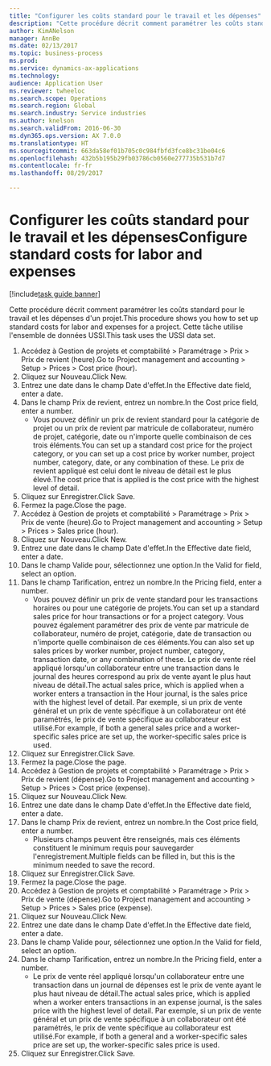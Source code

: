 ```yaml
--- 
title: "Configurer les coûts standard pour le travail et les dépenses"
description: "Cette procédure décrit comment paramétrer les coûts standard pour le travail et les dépenses d'un projet."
author: KimANelson
manager: AnnBe
ms.date: 02/13/2017
ms.topic: business-process
ms.prod: 
ms.service: dynamics-ax-applications
ms.technology: 
audience: Application User
ms.reviewer: twheeloc
ms.search.scope: Operations
ms.search.region: Global
ms.search.industry: Service industries
ms.author: knelson
ms.search.validFrom: 2016-06-30
ms.dyn365.ops.version: AX 7.0.0
ms.translationtype: HT
ms.sourcegitcommit: 663da58ef01b705c0c984fbfd3fce8bc31be04c6
ms.openlocfilehash: 432b5b195b29fb03786cb0560e277735b531b7d7
ms.contentlocale: fr-fr
ms.lasthandoff: 08/29/2017

---
```

# <a name="configure-standard-costs-for-labor-and-expenses"></a><span data-ttu-id="e3593-103">Configurer les coûts standard pour le travail et les dépenses</span><span class="sxs-lookup"><span data-stu-id="e3593-103">Configure standard costs for labor and expenses</span></span>

[!include[task guide banner](../../includes/task-guide-banner.md)]

<span data-ttu-id="e3593-104">Cette procédure décrit comment paramétrer les coûts standard pour le travail et les dépenses d'un projet.</span><span class="sxs-lookup"><span data-stu-id="e3593-104">This procedure shows you how to set up standard costs for labor and expenses for a project.</span></span> <span data-ttu-id="e3593-105">Cette tâche utilise l'ensemble de données USSI.</span><span class="sxs-lookup"><span data-stu-id="e3593-105">This task uses the USSI data set.</span></span>

1. <span data-ttu-id="e3593-106">Accédez à Gestion de projets et comptabilité > Paramétrage > Prix > Prix de revient (heure).</span><span class="sxs-lookup"><span data-stu-id="e3593-106">Go to Project management and accounting > Setup > Prices > Cost price (hour).</span></span>
2. <span data-ttu-id="e3593-107">Cliquez sur Nouveau.</span><span class="sxs-lookup"><span data-stu-id="e3593-107">Click New.</span></span>
3. <span data-ttu-id="e3593-108">Entrez une date dans le champ Date d'effet.</span><span class="sxs-lookup"><span data-stu-id="e3593-108">In the Effective date field, enter a date.</span></span>
4. <span data-ttu-id="e3593-109">Dans le champ Prix de revient, entrez un nombre.</span><span class="sxs-lookup"><span data-stu-id="e3593-109">In the Cost price field, enter a number.</span></span>
    * <span data-ttu-id="e3593-110">Vous pouvez définir un prix de revient standard pour la catégorie de projet ou un prix de revient par matricule de collaborateur, numéro de projet, catégorie, date ou n'importe quelle combinaison de ces trois éléments.</span><span class="sxs-lookup"><span data-stu-id="e3593-110">You can set up a standard cost price for the project category, or you can set up a cost price by worker number, project number, category, date, or any combination of these.</span></span> <span data-ttu-id="e3593-111">Le prix de revient appliqué est celui dont le niveau de détail est le plus élevé.</span><span class="sxs-lookup"><span data-stu-id="e3593-111">The cost price that is applied is the cost price with the highest level of detail.</span></span>  
5. <span data-ttu-id="e3593-112">Cliquez sur Enregistrer.</span><span class="sxs-lookup"><span data-stu-id="e3593-112">Click Save.</span></span>
6. <span data-ttu-id="e3593-113">Fermez la page.</span><span class="sxs-lookup"><span data-stu-id="e3593-113">Close the page.</span></span>
7. <span data-ttu-id="e3593-114">Accédez à Gestion de projets et comptabilité > Paramétrage > Prix > Prix de vente (heure).</span><span class="sxs-lookup"><span data-stu-id="e3593-114">Go to Project management and accounting > Setup > Prices > Sales price (hour).</span></span>
8. <span data-ttu-id="e3593-115">Cliquez sur Nouveau.</span><span class="sxs-lookup"><span data-stu-id="e3593-115">Click New.</span></span>
9. <span data-ttu-id="e3593-116">Entrez une date dans le champ Date d'effet.</span><span class="sxs-lookup"><span data-stu-id="e3593-116">In the Effective date field, enter a date.</span></span>
10. <span data-ttu-id="e3593-117">Dans le champ Valide pour, sélectionnez une option.</span><span class="sxs-lookup"><span data-stu-id="e3593-117">In the Valid for field, select an option.</span></span>
11. <span data-ttu-id="e3593-118">Dans le champ Tarification, entrez un nombre.</span><span class="sxs-lookup"><span data-stu-id="e3593-118">In the Pricing field, enter a number.</span></span>
    * <span data-ttu-id="e3593-119">Vous pouvez définir un prix de vente standard pour les transactions horaires ou pour une catégorie de projets.</span><span class="sxs-lookup"><span data-stu-id="e3593-119">You can set up a standard sales price for hour transactions or for a project category.</span></span> <span data-ttu-id="e3593-120">Vous pouvez également paramétrer des prix de vente par matricule de collaborateur, numéro de projet, catégorie, date de transaction ou n'importe quelle combinaison de ces éléments.</span><span class="sxs-lookup"><span data-stu-id="e3593-120">You can also set up sales prices by worker number, project number, category, transaction date, or any combination of these.</span></span> <span data-ttu-id="e3593-121">Le prix de vente réel appliqué lorsqu'un collaborateur entre une transaction dans le journal des heures correspond au prix de vente ayant le plus haut niveau de détail.</span><span class="sxs-lookup"><span data-stu-id="e3593-121">The actual sales price, which is applied when a worker enters a transaction in the Hour journal, is the sales price with the highest level of detail.</span></span> <span data-ttu-id="e3593-122">Par exemple, si un prix de vente général et un prix de vente spécifique à un collaborateur ont été paramétrés, le prix de vente spécifique au collaborateur est utilisé.</span><span class="sxs-lookup"><span data-stu-id="e3593-122">For example, if both a general sales price and a worker-specific sales price are set up, the worker-specific sales price is used.</span></span>  
12. <span data-ttu-id="e3593-123">Cliquez sur Enregistrer.</span><span class="sxs-lookup"><span data-stu-id="e3593-123">Click Save.</span></span>
13. <span data-ttu-id="e3593-124">Fermez la page.</span><span class="sxs-lookup"><span data-stu-id="e3593-124">Close the page.</span></span>
14. <span data-ttu-id="e3593-125">Accédez à Gestion de projets et comptabilité > Paramétrage > Prix > Prix de revient (dépense).</span><span class="sxs-lookup"><span data-stu-id="e3593-125">Go to Project management and accounting > Setup > Prices > Cost price (expense).</span></span>
15. <span data-ttu-id="e3593-126">Cliquez sur Nouveau.</span><span class="sxs-lookup"><span data-stu-id="e3593-126">Click New.</span></span>
16. <span data-ttu-id="e3593-127">Entrez une date dans le champ Date d'effet.</span><span class="sxs-lookup"><span data-stu-id="e3593-127">In the Effective date field, enter a date.</span></span>
17. <span data-ttu-id="e3593-128">Dans le champ Prix de revient, entrez un nombre.</span><span class="sxs-lookup"><span data-stu-id="e3593-128">In the Cost price field, enter a number.</span></span>
    * <span data-ttu-id="e3593-129">Plusieurs champs peuvent être renseignés, mais ces éléments constituent le minimum requis pour sauvegarder l'enregistrement.</span><span class="sxs-lookup"><span data-stu-id="e3593-129">Multiple fields can be filled in, but this is the minimum needed to save the record.</span></span>  
18. <span data-ttu-id="e3593-130">Cliquez sur Enregistrer.</span><span class="sxs-lookup"><span data-stu-id="e3593-130">Click Save.</span></span>
19. <span data-ttu-id="e3593-131">Fermez la page.</span><span class="sxs-lookup"><span data-stu-id="e3593-131">Close the page.</span></span>
20. <span data-ttu-id="e3593-132">Accédez à Gestion de projets et comptabilité > Paramétrage > Prix > Prix de vente (dépense).</span><span class="sxs-lookup"><span data-stu-id="e3593-132">Go to Project management and accounting > Setup > Prices > Sales price (expense).</span></span>
21. <span data-ttu-id="e3593-133">Cliquez sur Nouveau.</span><span class="sxs-lookup"><span data-stu-id="e3593-133">Click New.</span></span>
22. <span data-ttu-id="e3593-134">Entrez une date dans le champ Date d'effet.</span><span class="sxs-lookup"><span data-stu-id="e3593-134">In the Effective date field, enter a date.</span></span>
23. <span data-ttu-id="e3593-135">Dans le champ Valide pour, sélectionnez une option.</span><span class="sxs-lookup"><span data-stu-id="e3593-135">In the Valid for field, select an option.</span></span>
24. <span data-ttu-id="e3593-136">Dans le champ Tarification, entrez un nombre.</span><span class="sxs-lookup"><span data-stu-id="e3593-136">In the Pricing field, enter a number.</span></span>
    * <span data-ttu-id="e3593-137">Le prix de vente réel appliqué lorsqu'un collaborateur entre une transaction dans un journal de dépenses est le prix de vente ayant le plus haut niveau de détail.</span><span class="sxs-lookup"><span data-stu-id="e3593-137">The actual sales price, which is applied when a worker enters transactions in an expense journal, is the sales price with the highest level of detail.</span></span> <span data-ttu-id="e3593-138">Par exemple, si un prix de vente général et un prix de vente spécifique à un collaborateur ont été paramétrés, le prix de vente spécifique au collaborateur est utilisé.</span><span class="sxs-lookup"><span data-stu-id="e3593-138">For example, if both a general and a worker-specific sales price are set up, the worker-specific sales price is used.</span></span>  
25. <span data-ttu-id="e3593-139">Cliquez sur Enregistrer.</span><span class="sxs-lookup"><span data-stu-id="e3593-139">Click Save.</span></span>


